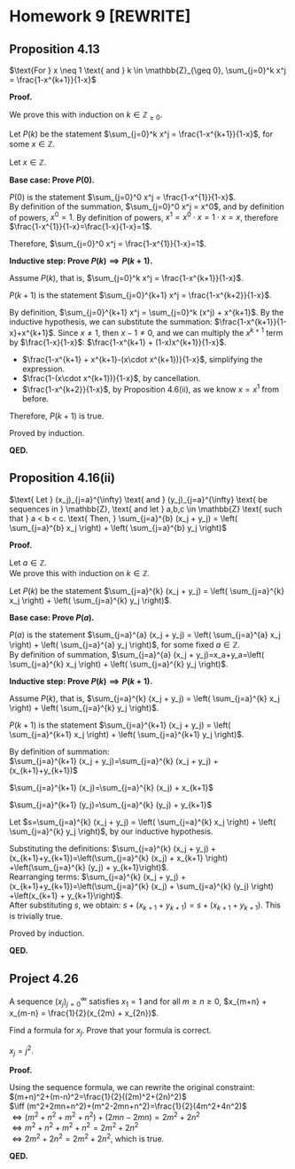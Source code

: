 # Homework 9 [REWRITE]

## Proposition 4.13    
$\text{For } x \neq 1 \text{ and } k \in \mathbb{Z}_{\geq 0}, \sum_{j=0}^k x^j = \frac{1-x^{k+1}}{1-x}$  

**Proof.**  

We prove this with induction on $k\in\mathbb{Z}_{\geq0}$.  

Let $P(k)$ be the statement $\sum_{j=0}^k x^j = \frac{1-x^{k+1}}{1-x}$, for some $x\in\mathbb{Z}$.  

Let $x\in \mathbb{Z}$.  

**Base case: Prove $P(0)$.**  

$P(0)$ is the statement $\sum_{j=0}^0 x^j = \frac{1-x^{1}}{1-x}$.  
By definition of the summation, $\sum_{j=0}^0 x^j = x^0$, and by definition of powers, $x^0=1$. By definition of powers, $x^1=x^0 \cdot x = 1 \cdot x = x$, therefore $\frac{1-x^{1}}{1-x}=\frac{1-x}{1-x}=1$. 

Therefore, $\sum_{j=0}^0 x^j = \frac{1-x^{1}}{1-x}=1$.  

**Inductive step: Prove $P(k)\implies P(k+1)$.**  

Assume $P(k)$, that is, $\sum_{j=0}^k x^j = \frac{1-x^{k+1}}{1-x}$.  

$P(k+1)$ is the statement $\sum_{j=0}^{k+1} x^j = \frac{1-x^{k+2}}{1-x}$.  

By definition, $\sum_{j=0}^{k+1} x^j = \sum_{j=0}^k (x^j) + x^{k+1}$. By the inductive hypothesis, we can substitute the summation: $\frac{1-x^{k+1}}{1-x}+x^{k+1}$. Since $x\neq 1$, then $x-1\neq 0$, and we can multiply the $x^{k+1}$ term by $\frac{1-x}{1-x}$: $\frac{1-x^{k+1} + (1-x)x^{k+1}}{1-x}$.  

- $\frac{1-x^{k+1} + x^{k+1}-(x\cdot x^{k+1})}{1-x}$, simplifying the expression.  
- $\frac{1-(x\cdot x^{k+1})}{1-x}$, by cancellation.  
- $\frac{1-x^{k+2}}{1-x}$, by Proposition 4.6(ii), as we know $x=x^1$ from before.  

Therefore, $P(k+1)$ is true.  

Proved by induction.  

**QED.**  

## Proposition 4.16(ii)   
$\text{ Let } (x_j)_{j=a}^{\infty} \text{ and } (y_j)_{j=a}^{\infty} \text{ be sequences in } \mathbb{Z}, \text{ and let } a,b,c \in \mathbb{Z} \text{ such that } a < b < c. \text{ Then, } \sum_{j=a}^{b} (x_j + y_j) = \left( \sum_{j=a}^{b} x_j \right) + \left( \sum_{j=a}^{b} y_j \right)$  

**Proof.**  

Let $a \in \mathbb{Z}$.  
We prove this with induction on $k\in \mathbb{Z}$.  

Let $P(k)$ be the statement $\sum_{j=a}^{k} (x_j + y_j) = \left( \sum_{j=a}^{k} x_j \right) + \left( \sum_{j=a}^{k} y_j \right)$.  

**Base case: Prove $P(a)$.**  

$P(a)$ is the statement $\sum_{j=a}^{a} (x_j + y_j) = \left( \sum_{j=a}^{a} x_j \right) + \left( \sum_{j=a}^{a} y_j \right)$, for some fixed $a\in\mathbb{Z}$.  
By definition of summation, $\sum_{j=a}^{a} (x_j + y_j)=x_a+y_a=\left( \sum_{j=a}^{k} x_j \right) + \left( \sum_{j=a}^{k} y_j \right)$.  

**Inductive step: Prove $P(k)\implies P(k+1)$.**  

Assume $P(k)$, that is, $\sum_{j=a}^{k} (x_j + y_j) = \left( \sum_{j=a}^{k} x_j \right) + \left( \sum_{j=a}^{k} y_j \right)$.  

$P(k+1)$ is the statement $\sum_{j=a}^{k+1} (x_j + y_j) = \left( \sum_{j=a}^{k+1} x_j \right) + \left( \sum_{j=a}^{k+1} y_j \right)$.  

By definition of summation:  
$\sum_{j=a}^{k+1} (x_j + y_j)=\sum_{j=a}^{k} (x_j + y_j) + (x_{k+1}+y_{k+1})$   

$\sum_{j=a}^{k+1} (x_j)=\sum_{j=a}^{k} (x_j) + x_{k+1}$  

$\sum_{j=a}^{k+1} (y_j)=\sum_{j=a}^{k} (y_j) + y_{k+1}$   

Let $s=\sum_{j=a}^{k} (x_j + y_j) = \left( \sum_{j=a}^{k} x_j \right) + \left( \sum_{j=a}^{k} y_j \right)$, by our inductive hypothesis.  

Substituting the definitions: $\sum_{j=a}^{k} (x_j + y_j) + (x_{k+1}+y_{k+1})=\left(\sum_{j=a}^{k} (x_j) + x_{k+1} \right) +\left(\sum_{j=a}^{k} (y_j) + y_{k+1}\right)$.  
Rearranging terms: $\sum_{j=a}^{k} (x_j + y_j) + (x_{k+1}+y_{k+1})=\left(\sum_{j=a}^{k} (x_j) + \sum_{j=a}^{k} (y_j) \right) +\left(x_{k+1} + y_{k+1}\right)$.  
After substituting $s$, we obtain: $s+(x_{k+1}+y_{k+1})=s+(x_{k+1}+y_{k+1})$. This is trivially true.  

Proved by induction.  

**QED.**  

## Project 4.26  
A sequence $(x_j)_{j=0}^{\infty}$ satisfies $x_1 = 1$ and for all $m \geq n \geq 0$, $x_{m+n} + x_{m-n} = \frac{1}{2}(x_{2m} + x_{2n})$.  

Find a formula for $x_j$. Prove that your formula is correct.  

$x_j=j^2$.  

**Proof.**  

Using the sequence formula, we can rewrite the original constraint: 
$(m+n)^2+(m-n)^2=\frac{1}{2}((2m)^2+(2n)^2)$  
$\iff (m^2+2mn+n^2)+(m^2-2mn+n^2)=\frac{1}{2}(4m^2+4n^2)$  
$\iff (m^2+n^2+m^2+n^2)+(2mn-2mn)=2m^2+2n^2$  
$\iff m^2+n^2+m^2+n^2=2m^2+2n^2$  
$\iff 2m^2+2n^2=2m^2+2n^2$, which is true.  

**QED.**  